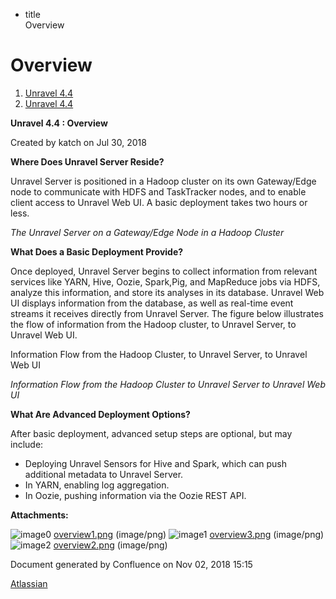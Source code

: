   - title  
    Overview

# Overview

<div id="page" class="container">

<div id="main" class="container aui-page-panel">

<div id="main-header" class="container">

<div id="breadcrumb-section" class="container">

1.  [Unravel 4.4](index.html)
2.  [Unravel 4.4](Unravel-4.4_541197025.html)

</div>

**Unravel 4.4 : Overview**

</div>

<div id="content" class="container view">

<div class="container page-metadata">

Created by katch on Jul 30, 2018

</div>

<div id="main-content" class="container wiki-content group">

**Where Does Unravel Server Reside?**

Unravel Server is positioned in a Hadoop cluster on its own Gateway/Edge
node to communicate with HDFS and TaskTracker nodes, and to enable
client access to Unravel Web UI. A basic deployment takes two hours or
less.

  
*The Unravel Server on a Gateway/Edge Node in a Hadoop Cluster*

**What Does a Basic Deployment Provide?**

Once deployed, Unravel Server begins to collect information from
relevant services like YARN, Hive, Oozie, Spark,Pig, and MapReduce jobs
via HDFS, analyze this information, and store its analyses in its
database. Unravel Web UI displays information from the database, as well
as real-time event streams it receives directly from Unravel Server. The
figure below illustrates the flow of information from the Hadoop
cluster, to Unravel Server, to Unravel Web UI.

Information Flow from the Hadoop Cluster, to Unravel Server, to Unravel
Web UI

*Information Flow from the Hadoop Cluster to Unravel Server to Unravel
Web UI*

**What Are Advanced Deployment Options?**

After basic deployment, advanced setup steps are optional, but may
include:

  - Deploying Unravel Sensors for Hive and Spark, which can push
    additional metadata to Unravel Server.
  - In YARN, enabling log aggregation.
  - In Oozie, pushing information via the Oozie REST API.

</div>

<div class="container pageSection group">

<div class="container pageSectionHeader">

**Attachments:**

</div>

<div class="container greybox">

![image0](images/icons/bullet_blue.gif)
[overview1.png](attachments/541328114/541131459.png) (image/png)
![image1](images/icons/bullet_blue.gif)
[overview3.png](attachments/541328114/541229636.png) (image/png)
![image2](images/icons/bullet_blue.gif)
[overview2.png](attachments/541328114/541229640.png) (image/png)

</div>

</div>

</div>

</div>

<div id="footer" class="container">

<div class="container section footer-body">

Document generated by Confluence on Nov 02, 2018 15:15

<div id="footer-logo" class="container">

[Atlassian](http://www.atlassian.com/)

</div>

</div>

</div>

</div>

